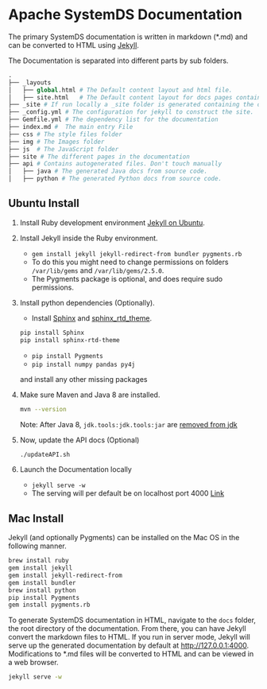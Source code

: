 <!--
{% comment %}
Licensed to the Apache Software Foundation (ASF) under one or more
contributor license agreements.  See the NOTICE file distributed with
this work for additional information regarding copyright ownership.
The ASF licenses this file to you under the Apache License, Version 2.0
(the "License"); you may not use this file except in compliance with
the License.  You may obtain a copy of the License at

http://www.apache.org/licenses/LICENSE-2.0

Unless required by applicable law or agreed to in writing, software
distributed under the License is distributed on an "AS IS" BASIS,
WITHOUT WARRANTIES OR CONDITIONS OF ANY KIND, either express or implied.
See the License for the specific language governing permissions and
limitations under the License.
{% endcomment %}
-->

# Apache SystemDS Documentation

The primary SystemDS documentation is written in markdown (*.md) and can be converted to HTML using
[Jekyll](http://jekyllrb.com).

The Documentation is separated into different parts by sub folders.

``` py
.
├── _layouts
│   ├── global.html # The Default content layout and html file.
│   ├── site.html   # The Default content layout for docs pages contained in site folder
├── _site # If run locally a _site folder is generated containing the compiled site.
├── _config.yml # The configuration for jekyll to construct the site.
├── Gemfile.yml # The dependency list for the documentation
├── index.md #  The main entry File
├── css # The style files folder
├── img # The Images folder
├── js  # The JavaScript folder
├── site # The different pages in the documentation
├── api # Contains autogenerated files. Don't touch manually
│   ├── java # The generated Java docs from source code.
│   ├── python # The generated Python docs from source code.
```

## Ubuntu Install

1. Install Ruby development environment [Jekyll on Ubuntu](https://jekyllrb.com/docs/installation/ubuntu/).
2. Install Jekyll inside the Ruby environment.

   - `gem install jekyll jekyll-redirect-from bundler pygments.rb`
   - To do this you might need to change permissions on folders `/var/lib/gems` and `/var/lib/gems/2.5.0`.
   - The Pygments package is optional, and does require sudo permissions.

3. Install python dependencies (Optionally).

   - Install [Sphinx](https://pypi.org/project/Sphinx/) and [sphinx_rtd_theme](https://pypi.org/project/sphinx-rtd-theme/).

   ```bash
   pip install Sphinx
   pip install sphinx-rtd-theme
   ```
   - `pip install Pygments`
   - `pip install numpy pandas py4j`
   
   and install any other missing packages

4. Make sure Maven and Java 8 are installed.

   ```bash
   mvn --version
   ```

   Note: After Java 8, `jdk.tools:jdk.tools:jar` are [removed from jdk](https://openjdk.java.net/jeps/220#:~:text=rt.jar%20and%20tools.jar)

5. Now, update the API docs (Optional)

   ```bash
   ./updateAPI.sh
   ```

6. Launch the Documentation locally

   - `jekyll serve -w`
   - The serving will per default be on localhost port 4000 [Link](http://localhost:4000)
  
  
## Mac Install

Jekyll (and optionally Pygments) can be installed on the Mac OS in the following manner.

```bash
brew install ruby
gem install jekyll
gem install jekyll-redirect-from
gem install bundler
brew install python
pip install Pygments
gem install pygments.rb
```

To generate SystemDS documentation in HTML, navigate to the ```docs``` folder, the root directory of the
documentation. From there, you can have Jekyll convert the markdown files to HTML. If you run in server mode,
Jekyll will serve up the generated documentation by default at <http://127.0.0.1:4000>. Modifications
to *.md files will be converted to HTML and can be viewed in a web browser.

```bash
jekyll serve -w
```
